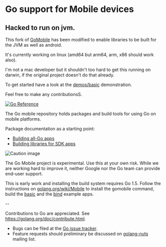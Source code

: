 # Go support for Mobile devices

## Hacked to run on jvm.

This fork of [GoMobile](https://pkg.go.dev/golang.org/x/mobile) has been modified to enable libraries to be built for the JVM  as well as android.

It's currently working on linux (amd64 but arm64, arm, x86 should work also).

I'm not a mac developer but it shouldn't too hard to get this running on darwin,
if the original project doesn't do that already.

To get started have a look at the [demos/basic](demos/basic/README.md) demonstration.

Feel free to make any contributionsS.


[![Go Reference](https://pkg.go.dev/badge/golang.org/x/mobile.svg)](https://pkg.go.dev/golang.org/x/mobile)

The Go mobile repository holds packages and build tools for using Go on mobile platforms.

Package documentation as a starting point:

- [Building all-Go apps](https://golang.org/x/mobile/app)
- [Building libraries for SDK apps](https://golang.org/x/mobile/cmd/gobind)

![Caution image](doc/caution.png)

The Go Mobile project is experimental. Use this at your own risk.
While we are working hard to improve it, neither Google nor the Go
team can provide end-user support.

This is early work and installing the build system requires Go 1.5.
Follow the instructions on
[golang.org/wiki/Mobile](https://golang.org/wiki/Mobile)
to install the gomobile command, build the
[basic](https://golang.org/x/mobile/example/basic)
and the [bind](https://golang.org/x/mobile/example/bind) example apps.

--

Contributions to Go are appreciated. See https://golang.org/doc/contribute.html.

* Bugs can be filed at the [Go issue tracker](https://golang.org/issue/new?title=x/mobile:+).
* Feature requests should preliminary be discussed on
[golang-nuts](https://groups.google.com/forum/#!forum/golang-nuts)
mailing list.
